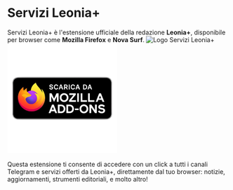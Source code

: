 # Servizi Leonia+

Servizi Leonia+ è l'estensione ufficiale della redazione **Leonia+**, disponibile per browser come **Mozilla Firefox** e **Nova Surf**.
<img src="./logo.png" alt="Logo Servizi Leonia+" width="250"/>
<img src="./Mozilla_Add-ons.png" alt="Mozilla Add-ons" width="250"/>

Questa estensione ti consente di accedere con un click a tutti i canali Telegram e servizi offerti da Leonia+, direttamente dal tuo browser: notizie, aggiornamenti, strumenti editoriali, e molto altro!
